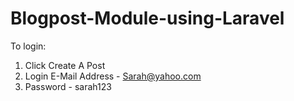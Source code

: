 # Blogpost-Module-using-Laravel

To login:
1. Click Create A Post
2. Login E-Mail Address - Sarah@yahoo.com
3. Password - sarah123
